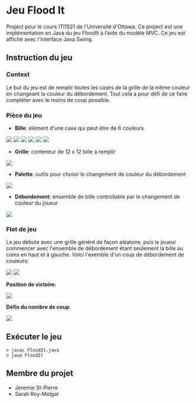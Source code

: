 # Jeu Flood It
Project pour le cours ITI1521 de l'Université d'Ottawa. Ce project est une implémentation en Java du jeu FloodIt à l’aide du modèle MVC. Ce jeu est affiché avec l'interface Java Swing.

## Instruction du jeu
### Context
Le but du jeu est de remplir toutes les cases de la grille de la même couleur en changeant la couleur du débordement. Tout cela a pour défi de ce faire compléter avec le moins de coup possible.

### Pièce du jeu
* **Bille**: élément d'une case qui peut être de 6 couleurs

![](https://github.com/jstpi047/Game-FloodIt/blob/main/data/M/ball-0.png?raw=true)
![](https://github.com/jstpi047/Game-FloodIt/blob/main/data/M/ball-1.png?raw=true)
![](https://github.com/jstpi047/Game-FloodIt/blob/main/data/M/ball-2.png?raw=true)
![](https://github.com/jstpi047/Game-FloodIt/blob/main/data/M/ball-3.png?raw=true)
![](https://github.com/jstpi047/Game-FloodIt/blob/main/data/M/ball-4.png?raw=true)
![](https://github.com/jstpi047/Game-FloodIt/blob/main/data/M/ball-5.png?raw=true)

* **Grille**: conteneur de 12 x 12 bille à remplir

![](https://github.com/jstpi047/Game-FloodIt/blob/main/images/grid.png?raw=true)

* **Palette**: outils pour choisir le changement de couleur du débordement

![](https://github.com/jstpi047/Game-FloodIt/blob/main/images/palet.png?raw=true)

* **Débordement**: ensemble de bille controllable par le changement de couleur du joueur

![](https://github.com/jstpi047/Game-FloodIt/blob/main/images/flood.png?raw=true)

### Flot de jeu
Le jeu débute avec une grille généré de façon aléatoire, puis le joueur commencer avec l'ensemble de débordement étant seulement la bille au coins en haut et à gauche. Voici l'exemble d'un coup de débordement de couleurs:

![](https://github.com/jstpi047/Game-FloodIt/blob/main/images/flood1.png?raw=true)
![](https://github.com/jstpi047/Game-FloodIt/blob/main/images/flood2.png?raw=true)

**Position de victoire:**

![](https://github.com/jstpi047/Game-FloodIt/blob/main/images/win.png?raw=true)

**Défis du nombre de coup**:

![](https://github.com/jstpi047/Game-FloodIt/blob/main/images/challenge.png?raw=true)

## Exécuter le jeu
```
> javac FloodIt.java
> java FloodIt
```

## Membre du projet
* Jeremie St-Pierre
* Sarah Roy-Molgat
